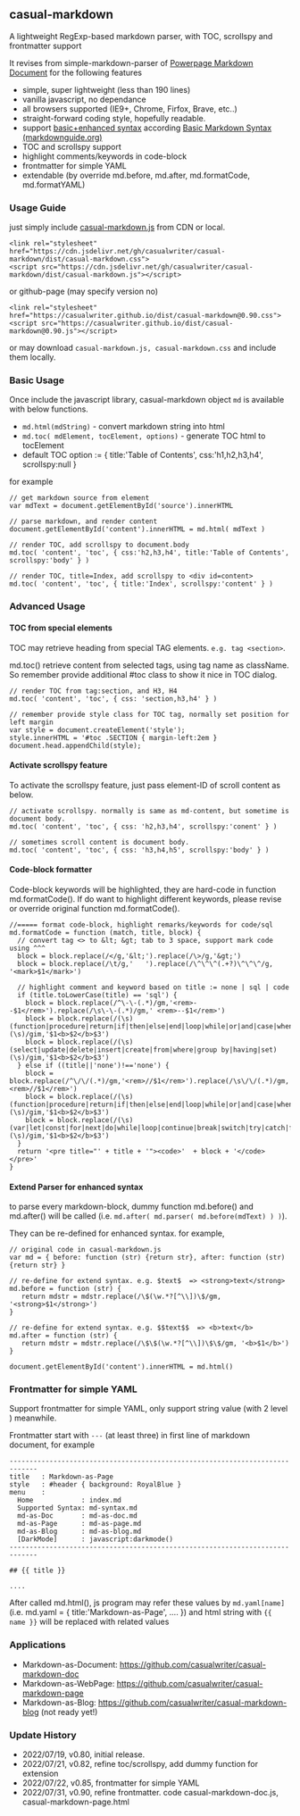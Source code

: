 ## casual-markdown

A lightweight RegExp-based markdown parser, with TOC, scrollspy and frontmatter support

It revises from simple-markdown-parser of [Powerpage Markdown Document](https://github.com/casualwriter/powerpage-md-document) 
for the following features

* simple, super lightweight (less than 190 lines)
* vanilla javascript, no dependance
* all browsers supported (IE9+, Chrome, Firfox, Brave, etc..)
* straight-forward coding style, hopefully readable.
* support [basic+enhanced syntax](https://casualwriter.github.io/casual-markdown/casual-markdown-syntax.html) according [Basic Markdown Syntax (markdownguide.org)](https://www.markdownguide.org/basic-syntax/)  
* TOC and scrollspy support
* highlight comments/keywords in code-block
* frontmatter for simple YAML
* extendable (by override md.before, md.after, md.formatCode, md.formatYAML)


### Usage Guide

just simply include [casual-markdown.js](https://github.com/casualwriter/casual-markdown/blob/main/source/casual-markdown.js) from CDN or local.  

~~~ 
<link rel="stylesheet" href="https://cdn.jsdelivr.net/gh/casualwriter/casual-markdown/dist/casual-markdown.css">
<script src="https://cdn.jsdelivr.net/gh/casualwriter/casual-markdown/dist/casual-markdown.js"></script>
~~~ 

or github-page (may specify version no)

~~~ 
<link rel="stylesheet" href="https://casualwriter.github.io/dist/casual-markdown@0.90.css">
<script src="https://casualwriter.github.io/dist/casual-markdown@0.90.js"></script>
~~~ 

or may download `casual-markdown.js, casual-markdown.css` and include them locally.


### Basic Usage

Once include the javascript library, casual-markdown object `md` is available with below functions.

* `md.html(mdString)` - convert markdown string into html
* `md.toc( mdElement, tocElement, options)` - generate TOC html to tocElement
* default TOC option := { title:'Table of Contents', css:'h1,h2,h3,h4', scrollspy:null }

for example

~~~
// get markdown source from element
var mdText = document.getElementById('source').innerHTML

// parse markdown, and render content
document.getElementById('content').innerHTML = md.html( mdText )

// render TOC, add scrollspy to document.body
md.toc( 'content', 'toc', { css:'h2,h3,h4', title:'Table of Contents', scrollspy:'body' } )

// render TOC, title=Index, add scrollspy to <div id=content>
md.toc( 'content', 'toc', { title:'Index', scrollspy:'content' } )
~~~


### Advanced Usage

#### TOC from special elements

TOC may retrieve heading from special TAG elements. ``e.g. tag <section>``. 

md.toc() retrieve content from selected tags, using tag name as className. So remember provide additional #toc class to show it nice in TOC dialog.

~~~
// render TOC from tag:section, and H3, H4
md.toc( 'content', 'toc', { css: 'section,h3,h4' } )

// remember provide style class for TOC tag, normally set position for left margin
var style = document.createElement('style');
style.innerHTML = '#toc .SECTION { margin-left:2em }
document.head.appendChild(style);
~~~

#### Activate scrollspy feature

To activate the scrollspy feature, just pass element-ID of scroll content as below.

~~~
// activate scrollspy. normally is same as md-content, but sometime is document body.
md.toc( 'content', 'toc', { css: 'h2,h3,h4', scrollspy:'conent' } )

// sometimes scroll content is document body.
md.toc( 'content', 'toc', { css: 'h3,h4,h5', scrollspy:'body' } )
~~~

#### Code-block formatter

Code-block keywords will be highlighted, they are hard-code in function md.formatCode(). 
If do want to highlight different keywords, please revise or override original function md.formatCode(). 

~~~
//===== format code-block, highlight remarks/keywords for code/sql
md.formatCode = function (match, title, block) {
  // convert tag <> to &lt; &gt; tab to 3 space, support mark code using ^^^
  block = block.replace(/</g,'&lt;').replace(/\>/g,'&gt;')
  block = block.replace(/\t/g,'   ').replace(/\^\^\^(.+?)\^\^\^/g, '<mark>$1</mark>')
  
  // highlight comment and keyword based on title := none | sql | code
  if (title.toLowerCase(title) == 'sql') {
    block = block.replace(/^\-\-(.*)/gm,'<rem>--$1</rem>').replace(/\s\-\-(.*)/gm,' <rem>--$1</rem>')   
    block = block.replace(/(\s)(function|procedure|return|if|then|else|end|loop|while|or|and|case|when)(\s)/gim,'$1<b>$2</b>$3')
    block = block.replace(/(\s)(select|update|delete|insert|create|from|where|group by|having|set)(\s)/gim,'$1<b>$2</b>$3')
  } else if ((title||'none')!=='none') {
    block = block.replace(/^\/\/(.*)/gm,'<rem>//$1</rem>').replace(/\s\/\/(.*)/gm,' <rem>//$1</rem>')   
    block = block.replace(/(\s)(function|procedure|return|if|then|else|end|loop|while|or|and|case|when)(\s)/gim,'$1<b>$2</b>$3')
    block = block.replace(/(\s)(var|let|const|for|next|do|while|loop|continue|break|switch|try|catch|finally)(\s)/gim,'$1<b>$2</b>$3')
  }
  return '<pre title="' + title + '"><code>'  + block + '</code></pre>'
}
~~~

#### Extend Parser for enhanced syntax

to parse every markdown-block, dummy function md.before() and md.after() will be called 
(i.e. ``md.after( md.parser( md.before(mdText) ) )``). 

They can be re-defined for enhanced syntax. for example,

~~~
// original code in casual-markdown.js
var md = { before: function (str) {return str}, after: function (str) {return str} }

// re-define for extend syntax. e.g. $text$  => <strong>text</strong>
md.before = function (str) { 
   return mdstr = mdstr.replace(/\$(\w.*?[^\\])\$/gm, '<strong>$1</strong>')
}   

// re-define for extend syntax. e.g. $$text$$  => <b>text</b>
md.after = function (str) { 
   return mdstr = mdstr.replace(/\$\$(\w.*?[^\\])\$\$/gm, '<b>$1</b>')
}   

document.getElementById('content').innerHTML = md.html()
~~~

### Frontmatter for simple YAML

Support frontmatter for simple YAML, only support string value (with 2 level ) meanwhile.

Frontmatter start with `---` (at least three) in first line of markdown document, for example

```
-----------------------------------------------------------------------------
title   : Markdown-as-Page
style   : #header { background: RoyalBlue }
menu    :    
  Home            : index.md
  Supported Syntax: md-syntax.md
  md-as-Doc       : md-as-doc.md
  md-as-Page      : md-as-page.md
  md-as-Blog      : md-as-blog.md
  [DarkMode]      : javascript:darkmode() 
-----------------------------------------------------------------------------

## {{ title }}  

....
```

After called md.html(), js program may refer these values by `md.yaml[name]` (i.e. md.yaml = { title:'Markdown-as-Page', .... }) 
and html string with ``{{ name }}`` will be replaced with related values
                                               

### Applications

* Markdown-as-Document: https://github.com/casualwriter/casual-markdown-doc 
* Markdown-as-WebPage: https://github.com/casualwriter/casual-markdown-page   
* Markdown-as-Blog: https://github.com/casualwriter/casual-markdown-blog (not ready yet!)


### Update History

* 2022/07/19, v0.80, initial release.
* 2022/07/21, v0.82, refine toc/scrollspy, add dummy function for extension
* 2022/07/22, v0.85, frontmatter for simple YAML
* 2022/07/31, v0.90, refine frontmatter. code casual-markdown-doc.js, casual-markdown-page.html

